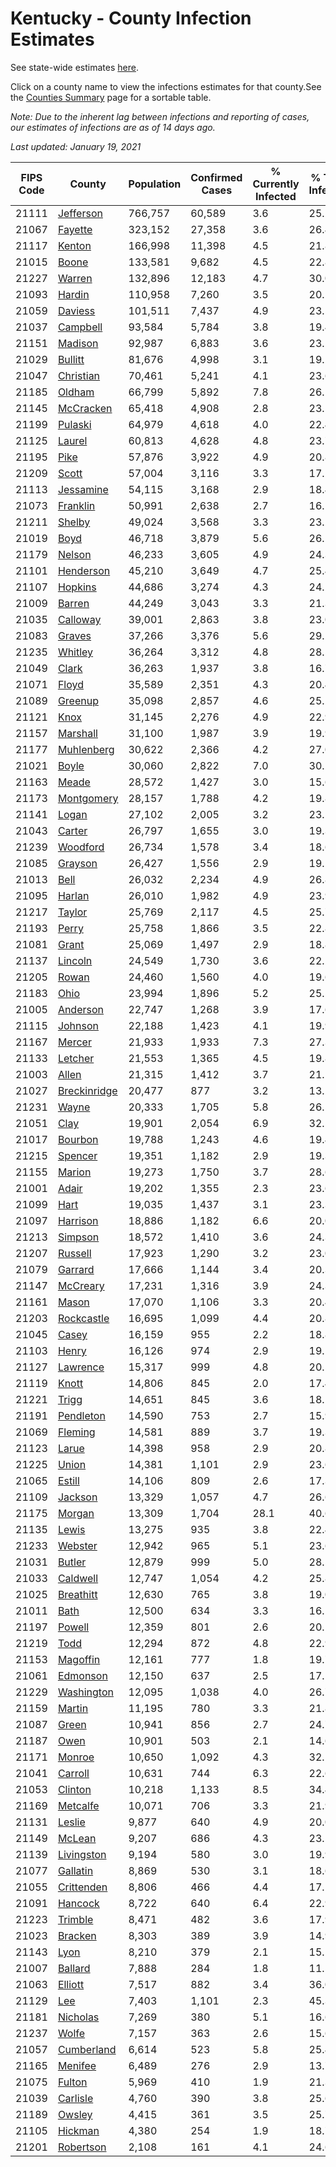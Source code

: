 # Kentucky - County Infection Estimates

See state-wide estimates [here](/infections/us-ky).

Click on a county name to view the infections estimates for that county.See the [Counties Summary](/infections/summary-counties) page for a sortable table.

*Note: Due to the inherent lag between infections and reporting of cases, our estimates of infections are as of 14 days ago.*

*Last updated: January 19, 2021*

|   FIPS Code |                       County |   Population |   Confirmed Cases |   % Currently Infected |   % Total Infected |
|-------------|------------------------------|--------------|-------------------|------------------------|--------------------|
|       21111 |       [Jefferson](jefferson) |      766,757 |            60,589 |                    3.6 |               25.2 |
|       21067 |           [Fayette](fayette) |      323,152 |            27,358 |                    3.6 |               26.4 |
|       21117 |             [Kenton](kenton) |      166,998 |            11,398 |                    4.5 |               21.8 |
|       21015 |               [Boone](boone) |      133,581 |             9,682 |                    4.5 |               22.8 |
|       21227 |             [Warren](warren) |      132,896 |            12,183 |                    4.7 |               30.0 |
|       21093 |             [Hardin](hardin) |      110,958 |             7,260 |                    3.5 |               20.5 |
|       21059 |           [Daviess](daviess) |      101,511 |             7,437 |                    4.9 |               23.5 |
|       21037 |         [Campbell](campbell) |       93,584 |             5,784 |                    3.8 |               19.4 |
|       21151 |           [Madison](madison) |       92,987 |             6,883 |                    3.6 |               23.1 |
|       21029 |           [Bullitt](bullitt) |       81,676 |             4,998 |                    3.1 |               19.2 |
|       21047 |       [Christian](christian) |       70,461 |             5,241 |                    4.1 |               23.6 |
|       21185 |             [Oldham](oldham) |       66,799 |             5,892 |                    7.8 |               26.1 |
|       21145 |       [McCracken](mccracken) |       65,418 |             4,908 |                    2.8 |               23.5 |
|       21199 |           [Pulaski](pulaski) |       64,979 |             4,618 |                    4.0 |               22.4 |
|       21125 |             [Laurel](laurel) |       60,813 |             4,628 |                    4.8 |               23.7 |
|       21195 |                 [Pike](pike) |       57,876 |             3,922 |                    4.9 |               20.8 |
|       21209 |               [Scott](scott) |       57,004 |             3,116 |                    3.3 |               17.2 |
|       21113 |       [Jessamine](jessamine) |       54,115 |             3,168 |                    2.9 |               18.4 |
|       21073 |         [Franklin](franklin) |       50,991 |             2,638 |                    2.7 |               16.1 |
|       21211 |             [Shelby](shelby) |       49,024 |             3,568 |                    3.3 |               23.2 |
|       21019 |                 [Boyd](boyd) |       46,718 |             3,879 |                    5.6 |               26.1 |
|       21179 |             [Nelson](nelson) |       46,233 |             3,605 |                    4.9 |               24.3 |
|       21101 |       [Henderson](henderson) |       45,210 |             3,649 |                    4.7 |               25.4 |
|       21107 |           [Hopkins](hopkins) |       44,686 |             3,274 |                    4.3 |               24.2 |
|       21009 |             [Barren](barren) |       44,249 |             3,043 |                    3.3 |               21.3 |
|       21035 |         [Calloway](calloway) |       39,001 |             2,863 |                    3.8 |               23.0 |
|       21083 |             [Graves](graves) |       37,266 |             3,376 |                    5.6 |               29.2 |
|       21235 |           [Whitley](whitley) |       36,264 |             3,312 |                    4.8 |               28.5 |
|       21049 |               [Clark](clark) |       36,263 |             1,937 |                    3.8 |               16.7 |
|       21071 |               [Floyd](floyd) |       35,589 |             2,351 |                    4.3 |               20.4 |
|       21089 |           [Greenup](greenup) |       35,098 |             2,857 |                    4.6 |               25.2 |
|       21121 |                 [Knox](knox) |       31,145 |             2,276 |                    4.9 |               22.9 |
|       21157 |         [Marshall](marshall) |       31,100 |             1,987 |                    3.9 |               19.9 |
|       21177 |     [Muhlenberg](muhlenberg) |       30,622 |             2,366 |                    4.2 |               27.0 |
|       21021 |               [Boyle](boyle) |       30,060 |             2,822 |                    7.0 |               30.2 |
|       21163 |               [Meade](meade) |       28,572 |             1,427 |                    3.0 |               15.6 |
|       21173 |     [Montgomery](montgomery) |       28,157 |             1,788 |                    4.2 |               19.8 |
|       21141 |               [Logan](logan) |       27,102 |             2,005 |                    3.2 |               23.5 |
|       21043 |             [Carter](carter) |       26,797 |             1,655 |                    3.0 |               19.3 |
|       21239 |         [Woodford](woodford) |       26,734 |             1,578 |                    3.4 |               18.6 |
|       21085 |           [Grayson](grayson) |       26,427 |             1,556 |                    2.9 |               19.1 |
|       21013 |                 [Bell](bell) |       26,032 |             2,234 |                    4.9 |               26.8 |
|       21095 |             [Harlan](harlan) |       26,010 |             1,982 |                    4.9 |               23.9 |
|       21217 |             [Taylor](taylor) |       25,769 |             2,117 |                    4.5 |               25.7 |
|       21193 |               [Perry](perry) |       25,758 |             1,866 |                    3.5 |               22.8 |
|       21081 |               [Grant](grant) |       25,069 |             1,497 |                    2.9 |               18.8 |
|       21137 |           [Lincoln](lincoln) |       24,549 |             1,730 |                    3.6 |               22.2 |
|       21205 |               [Rowan](rowan) |       24,460 |             1,560 |                    4.0 |               19.6 |
|       21183 |                 [Ohio](ohio) |       23,994 |             1,896 |                    5.2 |               25.5 |
|       21005 |         [Anderson](anderson) |       22,747 |             1,268 |                    3.9 |               17.6 |
|       21115 |           [Johnson](johnson) |       22,188 |             1,423 |                    4.1 |               19.9 |
|       21167 |             [Mercer](mercer) |       21,933 |             1,933 |                    7.3 |               27.3 |
|       21133 |           [Letcher](letcher) |       21,553 |             1,365 |                    4.5 |               19.8 |
|       21003 |               [Allen](allen) |       21,315 |             1,412 |                    3.7 |               21.1 |
|       21027 | [Breckinridge](breckinridge) |       20,477 |               877 |                    3.2 |               13.2 |
|       21231 |               [Wayne](wayne) |       20,333 |             1,705 |                    5.8 |               26.5 |
|       21051 |                 [Clay](clay) |       19,901 |             2,054 |                    6.9 |               32.5 |
|       21017 |           [Bourbon](bourbon) |       19,788 |             1,243 |                    4.6 |               19.4 |
|       21215 |           [Spencer](spencer) |       19,351 |             1,182 |                    2.9 |               19.3 |
|       21155 |             [Marion](marion) |       19,273 |             1,750 |                    3.7 |               28.6 |
|       21001 |               [Adair](adair) |       19,202 |             1,355 |                    2.3 |               23.6 |
|       21099 |                 [Hart](hart) |       19,035 |             1,437 |                    3.1 |               23.3 |
|       21097 |         [Harrison](harrison) |       18,886 |             1,182 |                    6.6 |               20.0 |
|       21213 |           [Simpson](simpson) |       18,572 |             1,410 |                    3.6 |               24.3 |
|       21207 |           [Russell](russell) |       17,923 |             1,290 |                    3.2 |               23.0 |
|       21079 |           [Garrard](garrard) |       17,666 |             1,144 |                    3.4 |               20.3 |
|       21147 |         [McCreary](mccreary) |       17,231 |             1,316 |                    3.9 |               24.3 |
|       21161 |               [Mason](mason) |       17,070 |             1,106 |                    3.3 |               20.4 |
|       21203 |     [Rockcastle](rockcastle) |       16,695 |             1,099 |                    4.4 |               20.8 |
|       21045 |               [Casey](casey) |       16,159 |               955 |                    2.2 |               18.8 |
|       21103 |               [Henry](henry) |       16,126 |               974 |                    2.9 |               19.1 |
|       21127 |         [Lawrence](lawrence) |       15,317 |               999 |                    4.8 |               20.5 |
|       21119 |               [Knott](knott) |       14,806 |               845 |                    2.0 |               17.4 |
|       21221 |               [Trigg](trigg) |       14,651 |               845 |                    3.6 |               18.1 |
|       21191 |       [Pendleton](pendleton) |       14,590 |               753 |                    2.7 |               15.9 |
|       21069 |           [Fleming](fleming) |       14,581 |               889 |                    3.7 |               19.3 |
|       21123 |               [Larue](larue) |       14,398 |               958 |                    2.9 |               20.8 |
|       21225 |               [Union](union) |       14,381 |             1,101 |                    2.9 |               23.6 |
|       21065 |             [Estill](estill) |       14,106 |               809 |                    2.6 |               17.3 |
|       21109 |           [Jackson](jackson) |       13,329 |             1,057 |                    4.7 |               26.6 |
|       21175 |             [Morgan](morgan) |       13,309 |             1,704 |                   28.1 |               40.6 |
|       21135 |               [Lewis](lewis) |       13,275 |               935 |                    3.8 |               22.4 |
|       21233 |           [Webster](webster) |       12,942 |               965 |                    5.1 |               23.6 |
|       21031 |             [Butler](butler) |       12,879 |               999 |                    5.0 |               28.5 |
|       21033 |         [Caldwell](caldwell) |       12,747 |             1,054 |                    4.2 |               25.8 |
|       21025 |       [Breathitt](breathitt) |       12,630 |               765 |                    3.8 |               19.0 |
|       21011 |                 [Bath](bath) |       12,500 |               634 |                    3.3 |               16.1 |
|       21197 |             [Powell](powell) |       12,359 |               801 |                    2.6 |               20.1 |
|       21219 |                 [Todd](todd) |       12,294 |               872 |                    4.8 |               22.9 |
|       21153 |         [Magoffin](magoffin) |       12,161 |               777 |                    1.8 |               19.7 |
|       21061 |         [Edmonson](edmonson) |       12,150 |               637 |                    2.5 |               17.1 |
|       21229 |     [Washington](washington) |       12,095 |             1,038 |                    4.0 |               26.7 |
|       21159 |             [Martin](martin) |       11,195 |               780 |                    3.3 |               21.8 |
|       21087 |               [Green](green) |       10,941 |               856 |                    2.7 |               24.7 |
|       21187 |                 [Owen](owen) |       10,901 |               503 |                    2.1 |               14.6 |
|       21171 |             [Monroe](monroe) |       10,650 |             1,092 |                    4.3 |               32.1 |
|       21041 |           [Carroll](carroll) |       10,631 |               744 |                    6.3 |               22.6 |
|       21053 |           [Clinton](clinton) |       10,218 |             1,133 |                    8.5 |               34.4 |
|       21169 |         [Metcalfe](metcalfe) |       10,071 |               706 |                    3.3 |               21.9 |
|       21131 |             [Leslie](leslie) |        9,877 |               640 |                    4.9 |               20.0 |
|       21149 |             [McLean](mclean) |        9,207 |               686 |                    4.3 |               23.5 |
|       21139 |     [Livingston](livingston) |        9,194 |               580 |                    3.0 |               19.9 |
|       21077 |         [Gallatin](gallatin) |        8,869 |               530 |                    3.1 |               18.6 |
|       21055 |     [Crittenden](crittenden) |        8,806 |               466 |                    4.4 |               17.1 |
|       21091 |           [Hancock](hancock) |        8,722 |               640 |                    6.4 |               22.9 |
|       21223 |           [Trimble](trimble) |        8,471 |               482 |                    3.6 |               17.9 |
|       21023 |           [Bracken](bracken) |        8,303 |               389 |                    3.9 |               14.9 |
|       21143 |                 [Lyon](lyon) |        8,210 |               379 |                    2.1 |               15.1 |
|       21007 |           [Ballard](ballard) |        7,888 |               284 |                    1.8 |               11.5 |
|       21063 |           [Elliott](elliott) |        7,517 |               882 |                    3.4 |               36.0 |
|       21129 |                   [Lee](lee) |        7,403 |             1,101 |                    2.3 |               45.3 |
|       21181 |         [Nicholas](nicholas) |        7,269 |               380 |                    5.1 |               16.6 |
|       21237 |               [Wolfe](wolfe) |        7,157 |               363 |                    2.6 |               15.6 |
|       21057 |     [Cumberland](cumberland) |        6,614 |               523 |                    5.8 |               25.4 |
|       21165 |           [Menifee](menifee) |        6,489 |               276 |                    2.9 |               13.7 |
|       21075 |             [Fulton](fulton) |        5,969 |               410 |                    1.9 |               21.3 |
|       21039 |         [Carlisle](carlisle) |        4,760 |               390 |                    3.8 |               25.6 |
|       21189 |             [Owsley](owsley) |        4,415 |               361 |                    3.5 |               25.7 |
|       21105 |           [Hickman](hickman) |        4,380 |               254 |                    1.9 |               18.7 |
|       21201 |       [Robertson](robertson) |        2,108 |               161 |                    4.1 |               24.6 |